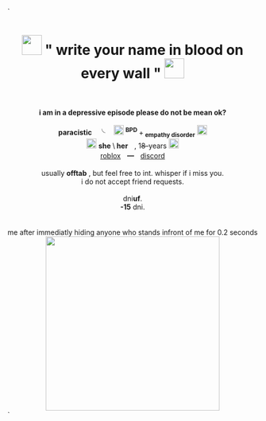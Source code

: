 ` <div align=center>
<h1><img src=https://files.catbox.moe/nvg573.gif width=40> "<b> write your name in blood on every wall "</b> <img src=https://files.catbox.moe/nvg573.gif width=40></h1>
       <br>
           <br>
            <b>i am in a depressive episode please do not be mean ok?</b>
              <br>
           <br>
    <b>paracistic</b>ㅤ╰ㅤ
    <img src=https://files.catbox.moe/eo21ji.gif width=20> <sup> <b>BPD</b> </sup>+<sub> <b>empathy disorder</b></sub> <img src="https://files.catbox.moe/vjpmcv.gif" width=20>
    <br>
    <img src=https://files.catbox.moe/1gpgas.gif width=20> <b>she </b>\<b> her</b>ㅤ, 1<s>8-</s>years <img src=https://files.catbox.moe/1gpgas.gif width=20>
    <br>
    <a href=https://www.roblox.com/users/2604113487/profile>roblox</a>ㅤ━ㅤ<a href=https://discordlookup.com/user/1363613473098956860>discord</a>
 <br><br>
    usually <b>offtab</b> , but feel free to int. whisper if i miss you.
    <br>
 i do not accept friend requests.
    <br>
    <br>
    dni<b>uf</b>.
    <br>
    <b>-15</b> dni.
      <br>
        <br>
          <br>
me after immediatly hiding anyone who stands infront of me for 0.2 seconds
 <br>
   <img src=https://files.catbox.moe/92z2i9.gif width=350>
 

    
</div> `
